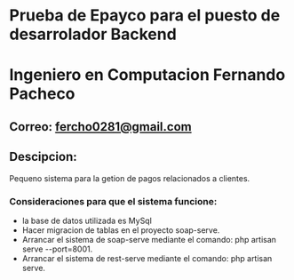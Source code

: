 # Prueba de Epayco para el puesto de desarrolador Backend
# Ingeniero en Computacion Fernando Pacheco
## Correo: fercho0281@gmail.com

## Descipcion:
Pequeno sistema para la getion de pagos relacionados a clientes.

### Consideraciones para que el sistema funcione:
- la base de datos utilizada es MySql
- Hacer migracion de tablas en el proyecto soap-serve.
- Arrancar el sistema de soap-serve mediante el comando: php artisan serve --port=8001.
- Arrancar el sistema de rest-serve mediante el comando: php artisan serve.
